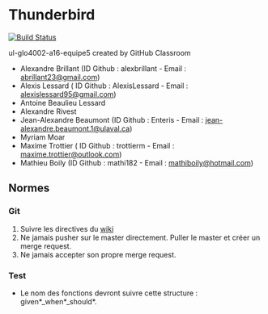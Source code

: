 # Thunderbird

[![Build Status](https://travis-ci.com/GLO4002UL/ul-glo4002-a16-equipe5.svg?token=929Wmi9HboocHyKUmiTr&branch=master)](https://travis-ci.com/GLO4002UL/ul-glo4002-a16-equipe5)

ul-glo4002-a16-equipe5 created by GitHub Classroom

- Alexandre Brillant (ID Github : alexbrillant - Email : abrillant23@gmail.com)
- Alexis Lessard ( ID Github : AlexisLessard - Email : alexislessard95@gmail.com)
- Antoine Beaulieu Lessard
- Alexandre Rivest
- Jean-Alexandre Beaumont (ID Github : Enteris - Email : jean-alexandre.beaumont.1@ulaval.ca)
- Myriam Moar
- Maxime Trottier ( ID Github : trottierm - Email : maxime.trottier@outlook.com)
- Mathieu Boily (ID Github : mathi182 - Email : mathiboily@hotmail.com)

## Normes

### Git

1. Suivre les directives du [wiki](http://ulaval.qualitelogicielle.ca/wiki/documentation/gestion-equipes/flot-travail-git)
2. Ne jamais pusher sur le master directement. Puller le master et créer un merge request.
3. Ne jamais accepter son propre merge request.

### Test

* Le nom des fonctions devront suivre cette structure : given*_when*_should*.
